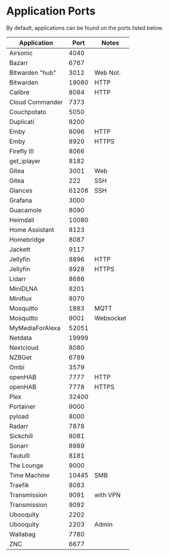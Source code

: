 # Application Ports

By default, applications can be found on the ports listed below.

| Application     | Port   | Notes     |
|-----------------|--------|-----------|
| Airsonic        | 4040   |           |
| Bazarr          | 6767   |           |
| Bitwarden "hub" | 3012   | Web Not.  |
| Bitwarden       | 19080  | HTTP      |
| Calibre         | 8084   | HTTP      |
| Cloud Commander | 7373   |           |
| Couchpotato     | 5050   |           |
| Duplicati       | 8200   |           |
| Emby            | 8096   | HTTP      |
| Emby            | 8920   | HTTPS     |
| Firefly III     | 8066   |           |
| get_iplayer     | 8182   |           |
| Gitea           | 3001   | Web       |
| Gitea           | 222    | SSH       |
| Glances         | 61208  | SSH       |
| Grafana         | 3000   |           |
| Guacamole       | 8090   |           |
| Heimdall        | 10080  |           |
| Home Assistant  | 8123   |           |
| Homebridge      | 8087   |           |
| Jackett         | 9117   |           |
| Jellyfin        | 8896   | HTTP      |
| Jellyfin        | 8928   | HTTPS     |
| Lidarr          | 8686   |           |
| MiniDLNA        | 8201   |           |
| Miniflux        | 8070   |           |
| Mosquitto       | 1883   | MQTT      |
| Mosquitto       | 9001   | Websocket |
| MyMediaForAlexa | 52051  |           |
| Netdata         | 19999  |           |
| Nextcloud       | 8080   |           |
| NZBGet          | 6789   |           |
| Ombi            | 3579   |           |
| openHAB         | 7777   | HTTP      |
| openHAB         | 7778   | HTTPS     |
| Plex            | 32400  |           |
| Portainer       | 9000   |           |
| pyload          | 8000   |           |
| Radarr          | 7878   |           |
| Sickchill       | 8081   |           |
| Sonarr          | 8989   |           |
| Tautulli        | 8181   |           |
| The Lounge      | 9000   |           |
| Time Machine    | 10445  | SMB       |
| Traefik         | 8083   |           |
| Transmission    | 9091   | with VPN  |
| Transmission    | 9092   |           |
| Ubooquity       | 2202   |           |
| Ubooquity       | 2203   | Admin     |
| Wallabag        | 7780   |           |
| ZNC             | 6677   |           |
